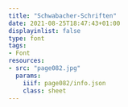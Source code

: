 ```yaml
---
title: "Schwabacher-Schriften"
date: 2021-08-25T18:47:43+01:00
displayinlist: false
type: font
tags:
- Font
resources:
- src: "page082.jpg"
  params:
    iiif: page082/info.json
    class: sheet
---
```

